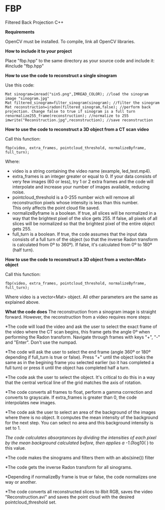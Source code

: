 # FBP
Filtered Back Projection C++

**Requirements**

OpenCV must be installed. To compile, link all OpenCV libraries.

**How to include it to your project**

Place "fbp.hpp" to the same directory as your source code and include it:
#include "fbp.hpp"

**How to use the code to reconstruct a single sinogram**

Use this code:

    Mat sinogram=imread("sin5.png",IMREAD_COLOR); //load the sinogram image "sinogram.jpg"
    Mat filtered_sinogram=filter_sinogram(sinogram); //filter the sinogram
    Mat reconstruction=iradon(filtered_sinogram,false); //perform back projection. Change false to true if sinogram is a full turn
    renormalize255_frame(reconstruction); //normalize to 255
    imwrite("Reconstruction.jpg",reconstruction); //save reconstruction
    
**How to use the code to reconstruct a 3D object from a CT scan video**

Call this function:

    fbp(video, extra_frames, pointcloud_threshold, normalizeByframe, full_turn);
    
Where:
  * video is a string containing the video name (example, led_test.mp4).
  * extra_frames is an integer greater or equal to 0. If your data consists of very few images (60 or less), try 1 or 2
      extra frames and the code will interpolate and increase your number of images available, reducing noise.
  * pointcloud_threshold is a 0-255 number wich will remove all reconstruction pixels whose intensity is less than this number.                             
      This only affects the point cloud file saved.
  * normalizeByframe is a boolean. If true, all slices will be normalized in a way that the brightest pixel of the slice gets 255.
      If false, all pixels of all slices will be normalized so that the brightest pixel of the entire object gets 255.
  * full_turn is a boolean. If true, the code assumes that the input data consists of a full turn of the object (so that the
      inverse Radon transform is calculated from 0º to 360º). If false, it's calculated from 0º to 180º (half turn).
      
**How to use the code to reconstruct a 3D object from a vector\<Mat\> object**     

Call this function:

    fbp(video, extra_frames, pointcloud_threshold, normalizeByframe, full_turn);
    
Where video is a vector\<Mat\> object. All other parameters are the same as explained above.

**What the code does**
The reconstruction from a sinogram image is straight forward. However, the reconstruction from a video requires more steps:

*The code will load the video and ask the user to select the exact frame of the video where the CT scan begins, this frame gets the angle 0º when performing the Radon transform. Navigate through frames with keys "+", "-" and "Enter". Don't use the numpad.

*The code will ask the user to select the end frame (angle 360º or 180º depending if full_turn is true or false). Press "+" until the object looks the same as in the begining frame you selected earlier (so it has completed a full turn) or press it until the object has completed half a turn.

*The code ask the user to select the object. It's critical to do this in a way that the central vertical line of the grid matches the axis of rotation.

*The code converts all frames to float, perform a gamma correction and converts to grayscale. If extra_frames is greater than 0, the code interpolates new images.

*The code ask the user to select an area of the background of the images where there is no object. It computes the mean intensity of the background for the next step. You can select no area and this background intensity is set to 1.

*The code calculates absorptances by dividing the intensities of each pixel by the mean background calculated before, then applies a -1.0*log10( ) to this value.

*The code makes the sinograms and filters them with an abs(sine()) filter

*The code gets the inverse Radon transform for all sinograms.

*Depending if normalizeBy frame is true or false, the code normalizes one way or another.

*The code converts all reconstructed slices to 8bit RGB, saves the video "Reconstruction.avi" and saves the point cloud with the desired pointcloud_threshold set.

